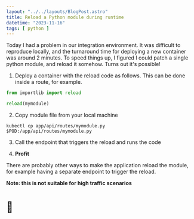 ```yaml
---
layout: "../../layouts/BlogPost.astro"
title: Reload a Python module during runtime
datetime: "2023-11-16"
tags: [ python ]
---
```


Today I had a problem in our integration environment. It was difficult to reproduce locally, and the turnaround time for
deploying a new container was around 2 minutes. To speed things up, I figured I could patch a single python module, and
reload it somehow. Turns out it's possible!

1. Deploy a container with the reload code as follows. This can be done inside a route, for example.

```python
from importlib import reload

reload(mymodule)
```

2. Copy module file from your local machine

```
kubectl cp app/api/routes/mymodule.py  $POD:/app/api/routes/mymodule.py
```

3. Call the endpoint that triggers the reload and runs the code

4. **Profit**

There are probably other ways to make the application reload the module, for example having a separate endpoint to
trigger the reload.

**Note: this is not suitable for high traffic scenarios**

# 🚀  

